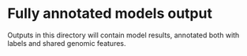 # Fully annotated models output
Outputs in this directory will contain model results, annotated both with labels and shared genomic features.
